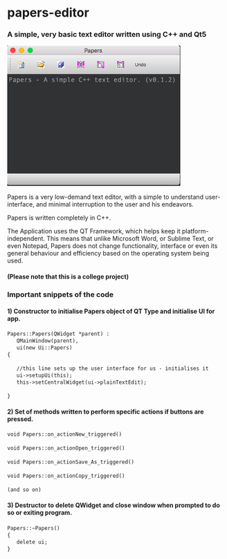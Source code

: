 # papers-editor
### A simple, very basic text editor written using C++ and Qt5
![Screenshot of the application](https://github.com/paplio/papers-editor/blob/master/Papers/Papers%20Screenshot.png)

Papers is a very low-demand text editor, with a simple to understand user-interface, and minimal interruption to the user and his endeavors. 

Papers is written completely in C++.

The Application uses the QT Framework, which helps keep it platform-independent. This means that unlike Microsoft Word, or Sublime Text, or even Notepad, Papers does not change functionality, interface or even its general behaviour and efficiency based on the operating system being used.

#### (Please note that this is a college project)

### Important snippets of the code
#### 1) Constructor to initialise Papers object of QT Type and initialise UI for app.

```
Papers::Papers(QWidget *parent) :
   QMainWindow(parent),
   ui(new Ui::Papers)
{

   //this line sets up the user interface for us - initialises it
   ui->setupUi(this);
   this->setCentralWidget(ui->plainTextEdit);
   
}
```

#### 2) Set of methods written to perform specific actions if buttons are pressed.

```
void Papers::on_actionNew_triggered()

void Papers::on_actionOpen_triggered()

void Papers::on_actionSave_As_triggered()

void Papers::on_actionCopy_triggered()

(and so on)

```

####  3) Destructor to delete QWidget and close window when prompted to do so or exiting program.

```
Papers::~Papers()
{
   delete ui;   
}
```

